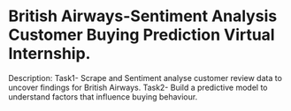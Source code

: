 # British Airways-Sentiment Analysis Customer Buying Prediction Virtual Internship.
Description: Task1- Scrape and Sentiment analyse
customer review data to uncover findings for British
Airways. Task2- Build a predictive model to understand
factors that influence buying behaviour.

